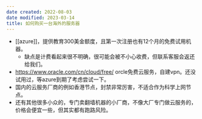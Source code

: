 ```yaml
---
date created: 2022-08-03
date modified: 2023-03-14
title: 如何购买一台海外的服务器
---
```

- [[azure]]，提供教育300美金额度，且第一次注册也有12个月的免费试用机器。
	- 缺点是计费看起来很不明确，很可能会被不小心收费，但联系客服会返还给我们。
- https://www.oracle.com/cn/cloud/free/ orcle免费云服务，自建vpn。还没试用过，等azure到期了考虑尝试一下。
- 国内的云服务厂商的例如香港节点，封禁非常厉害，不适合作为科学上网节点。
- 还有其他很多小众的，专门卖翻墙机器的小厂商，不像大厂专门做云服务的，价格会便宜一些，但其实都有跑路风险。
